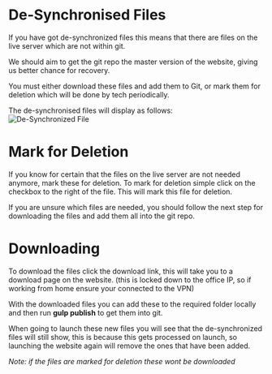 <!-- Space: ~213834277 -->
<!-- Parent: Web Documentation -->
<!-- Parent: Web Planner -->
<!-- Title: De-Synchronised Files -->
<!-- Layout: (plain) -->

# De-Synchronised Files

If you have got de-synchronized files this means that there are files on the live server which are not within git.

We should aim to get the git repo the master version of the website, giving us better chance for recovery.

You must either download these files and add them to Git, or mark them for deletion which will be done by tech periodically.

The de-synchronised files will display as follows:<br>
![De-Synchronized File](https://i.imgur.com/oGNWKRQ.png)

# Mark for Deletion
If you know for certain that the files on the live server are not needed anymore, mark these for deletion. To mark for deletion simple click on the checkbox to the right of the file. This will mark this file for deletion.

If you are unsure which files are needed, you should follow the next step for downloading the files and add them all into the git repo.

# Downloading

To download the files click the download link, this will take you to a download page on the website. (this is locked down to the office IP, so if working from home ensure your connected to the VPN)

With the downloaded files you can add these to the required folder locally and then run __gulp publish__ to get them into git.

When going to launch these new files you will see that the de-synchronized files will still show, this is because this gets processed on launch, so launching the website again will remove the ones that have been added.

*Note: if the files are marked for deletion these wont be downloaded*
